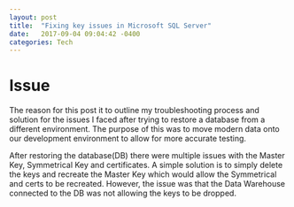 ```yaml
---
layout: post
title:  "Fixing key issues in Microsoft SQL Server"
date:   2017-09-04 09:04:42 -0400
categories: Tech
---
```

<h1> Issue </h1>

The reason for this post it to outline my troubleshooting process and solution for the issues I faced after trying to restore a database from a different environment. The purpose of this was to move modern data onto our development environment to allow for more accurate testing.

After restoring the database(DB) there were multiple issues with the Master Key, Symmetrical Key and certificates. A simple solution is to simply delete the keys and recreate the Master Key which would allow the Symmetrical and certs to be recreated. However, the issue was that the Data Warehouse connected to the DB was not allowing the keys to be dropped. 
